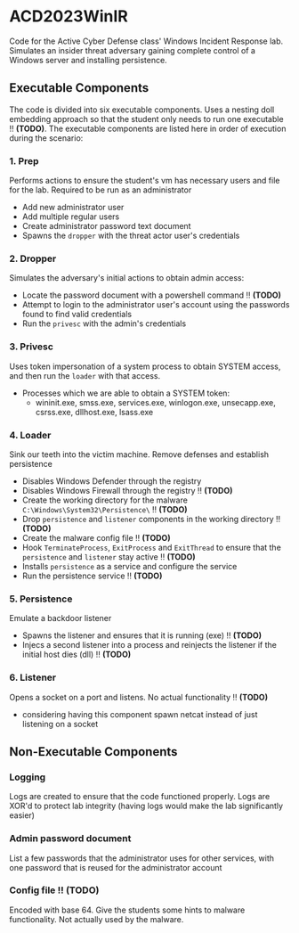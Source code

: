 # ACD2023WinIR

Code for the Active Cyber Defense class' Windows Incident Response lab.
Simulates an insider threat adversary gaining complete control of a Windows server and installing persistence.

## Executable Components
The code is divided into six executable components.
Uses a nesting doll embedding approach so that the student only needs to run one executable ‼️ **(TODO)**.
The executable components are listed here in order of execution during the scenario:

### 1. Prep
Performs actions to ensure the student's vm has necessary users and file for the lab. Required to be run as an administrator
- Add new administrator user
- Add multiple regular users
- Create administrator password text document
- Spawns the `dropper` with the threat actor user's credentials

### 2. Dropper
Simulates the adversary's initial actions to obtain admin access:
- Locate the password document with a powershell command ‼️ **(TODO)**
- Attempt to login to the administrator user's account using the passwords found to find valid credentials
- Run the `privesc` with the admin's credentials

### 3. Privesc
Uses token impersonation of a system process to obtain SYSTEM access, and then run the `loader` with that access.
- Processes which we are able to obtain a SYSTEM token:
  -  wininit.exe, smss.exe, services.exe, winlogon.exe, unsecapp.exe, csrss.exe, dllhost.exe, lsass.exe

### 4. Loader
Sink our teeth into the victim machine. Remove defenses and establish persistence
- Disables Windows Defender through the registry
- Disables Windows Firewall through the registry ‼️ **(TODO)**
- Create the working directory for the malware `C:\Windows\System32\Persistence\` ‼️ **(TODO)**
- Drop `persistence` and `listener` components in the working directory ‼️ **(TODO)**
- Create the malware config file ‼️ **(TODO)**
- Hook `TerminateProcess`, `ExitProcess` and `ExitThread` to ensure that the `persistence` and `listener` stay active ‼️ **(TODO)**
- Installs `persistence` as a service and configure the service
- Run the persistence service ‼️ **(TODO)**

### 5. Persistence
Emulate a backdoor listener
- Spawns the listener and ensures that it is running (exe) ‼️ **(TODO)**
- Injecs a second listener into a process and reinjects the listener if the initial host dies (dll) ‼️ **(TODO)**

### 6. Listener
Opens a socket on a port and listens. No actual functionality ‼️ **(TODO)**
- considering having this component spawn netcat instead of just listening on a socket

## Non-Executable Components

### Logging
Logs are created to ensure that the code functioned properly. Logs are XOR'd to protect lab integrity (having logs would make the lab significantly easier)

### Admin password document
List a few passwords that the administrator uses for other services, with one password that is reused for the administrator account

### Config file ‼️ **(TODO)**
Encoded with base 64. Give the students some hints to malware functionality. Not actually used by the malware.
